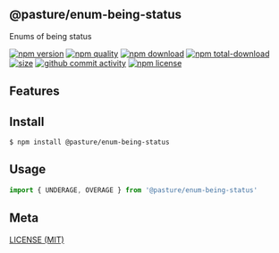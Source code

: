 ## @pasture/enum-being-status
Enums of being status

[![npm version][npm-image]][npm-url]
[![npm quality][quality-image]][quality-url]
[![npm download][download-image]][npm-url]
[![npm total-download][total-download-image]][npm-url]
[![size][size]][size-url]
[![github commit activity][commit-image]][github-url]
[![npm license][license-image]][npm-url]

[//]: <> (Shields)
[npm-image]: https://img.shields.io/npm/v/@pasture/enum-being-status.svg?style=flat-square
[quality-image]: http://npm.packagequality.com/shield/@pasture/enum-being-status.svg?style=flat-square
[download-image]: https://img.shields.io/npm/dm/@pasture/enum-being-status.svg?style=flat-square
[total-download-image]:https://img.shields.io/npm/dt/@pasture/enum-being-status.svg?style=flat-square
[license-image]: https://img.shields.io/npm/l/@pasture/enum-being-status.svg?style=flat-square
[commit-image]: https://img.shields.io/github/commit-activity/y/hoyeungw/@pasture/enum-being-status?style=flat-square
[size]: https://packagephobia.now.sh/badge?p=@pasture/enum-being-status

[//]: <> (Link)
[npm-url]: https://npmjs.org/package/@pasture/enum-being-status
[quality-url]: http://packagequality.com/#?package=@pasture/enum-being-status
[github-url]: https://github.com/hoyeungw/@pasture/enum-being-status
[size-url]: https://packagephobia.now.sh/result?p=@pasture/enum-being-status

## Features

## Install
```console
$ npm install @pasture/enum-being-status
```

## Usage
```js
import { UNDERAGE, OVERAGE } from '@pasture/enum-being-status'
```

## Meta
[LICENSE (MIT)](/LICENSE)
